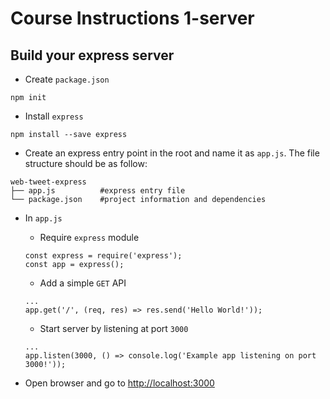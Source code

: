 # Course Instructions 1-server

## Build your express server
- Create `package.json`
```
npm init
```
- Install `express`
```
npm install --save express
```

- Create an express entry point in the root and name it as `app.js`. The file structure should be as follow:
```
web-tweet-express
├── app.js          #express entry file
└── package.json    #project information and dependencies
```

- In `app.js`
  - Require `express` module
  ```
  const express = require('express');
  const app = express();
  ```

  - Add a simple `GET` API
  ```
  ...
  app.get('/', (req, res) => res.send('Hello World!'));
  ```

  - Start server by listening at port `3000`
  ```
  ...
  app.listen(3000, () => console.log('Example app listening on port 3000!'));
  ```
- Open browser and go to [http://localhost:3000](http://localhost:3000)